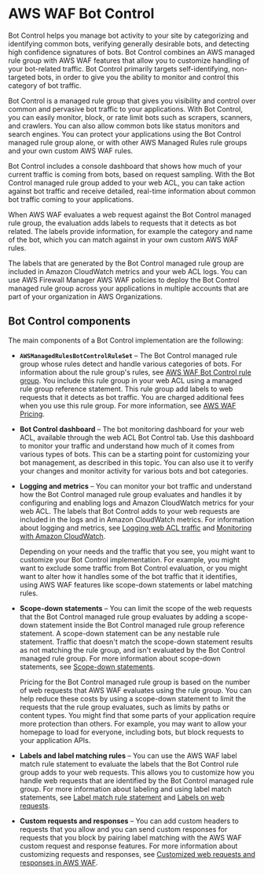 # AWS WAF Bot Control<a name="waf-bot-control"></a>

Bot Control helps you manage bot activity to your site by categorizing and identifying common bots, verifying generally desirable bots, and detecting high confidence signatures of bots\. Bot Control combines an AWS managed rule group with AWS WAF features that allow you to customize handling of your bot\-related traffic\. Bot Control primarily targets self\-identifying, non\-targeted bots, in order to give you the ability to monitor and control this category of bot traffic\. 

Bot Control is a managed rule group that gives you visibility and control over common and pervasive bot traffic to your applications\. With Bot Control, you can easily monitor, block, or rate limit bots such as scrapers, scanners, and crawlers\. You can also allow common bots like status monitors and search engines\. You can protect your applications using the Bot Control managed rule group alone, or with other AWS Managed Rules rule groups and your own custom AWS WAF rules\. 

Bot Control includes a console dashboard that shows how much of your current traffic is coming from bots, based on request sampling\. With the Bot Control managed rule group added to your web ACL, you can take action against bot traffic and receive detailed, real\-time information about common bot traffic coming to your applications\. 

When AWS WAF evaluates a web request against the Bot Control managed rule group, the evaluation adds labels to requests that it detects as bot related\. The labels provide information, for example the category and name of the bot, which you can match against in your own custom AWS WAF rules\. 

The labels that are generated by the Bot Control managed rule group are included in Amazon CloudWatch metrics and your web ACL logs\. You can use AWS Firewall Manager AWS WAF policies to deploy the Bot Control managed rule group across your applications in multiple accounts that are part of your organization in AWS Organizations\.

## Bot Control components<a name="waf-bot-control-components"></a>

The main components of a Bot Control implementation are the following:
+ **`AWSManagedRulesBotControlRuleSet`** – The Bot Control managed rule group whose rules detect and handle various categories of bots\. For information about the rule group's rules, see [AWS WAF Bot Control rule group](aws-managed-rule-groups-bot.md)\. You include this rule group in your web ACL using a managed rule group reference statement\. This rule group add labels to web requests that it detects as bot traffic\. You are charged additional fees when you use this rule group\. For more information, see [AWS WAF Pricing](http://aws.amazon.com/waf/pricing/)\.
+ **Bot Control dashboard** – The bot monitoring dashboard for your web ACL, available through the web ACL Bot Control tab\. Use this dashboard to monitor your traffic and understand how much of it comes from various types of bots\. This can be a starting point for customizing your bot management, as described in this topic\. You can also use it to verify your changes and monitor activity for various bots and bot categories\. 
+ **Logging and metrics** – You can monitor your bot traffic and understand how the Bot Control managed rule group evaluates and handles it by configuring and enabling logs and Amazon CloudWatch metrics for your web ACL\. The labels that Bot Control adds to your web requests are included in the logs and in Amazon CloudWatch metrics\. For information about logging and metrics, see [Logging web ACL traffic](logging.md) and [Monitoring with Amazon CloudWatch](monitoring-cloudwatch.md)\.

  Depending on your needs and the traffic that you see, you might want to customize your Bot Control implementation\. For example, you might want to exclude some traffic from Bot Control evaluation, or you might want to alter how it handles some of the bot traffic that it identifies, using AWS WAF features like scope\-down statements or label matching rules\. 
+ **Scope\-down statements** – You can limit the scope of the web requests that the Bot Control managed rule group evaluates by adding a scope\-down statement inside the Bot Control managed rule group reference statement\. A scope\-down statement can be any nestable rule statement\. Traffic that doesn't match the scope\-down statement results as not matching the rule group, and isn't evaluated by the Bot Control managed rule group\. For more information about scope\-down statements, see [Scope\-down statements](waf-rule-scope-down-statements.md)\.

  Pricing for the Bot Control managed rule group is based on the number of web requests that AWS WAF evaluates using the rule group\. You can help reduce these costs by using a scope\-down statement to limit the requests that the rule group evaluates, such as limits by paths or content types\. You might find that some parts of your application require more protection than others\. For example, you may want to allow your homepage to load for everyone, including bots, but block requests to your application APIs\. 
+ **Labels and label matching rules** – You can use the AWS WAF label match rule statement to evaluate the labels that the Bot Control rule group adds to your web requests\. This allows you to customize how you handle web requests that are identified by the Bot Control managed rule group\. For more information about labeling and using label match statements, see [Label match rule statement](waf-rule-statement-type-label-match.md) and [Labels on web requests](waf-labels.md)\. 
+ **Custom requests and responses** – You can add custom headers to requests that you allow and you can send custom responses for requests that you block by pairing label matching with the AWS WAF custom request and response features\. For more information about customizing requests and responses, see [Customized web requests and responses in AWS WAF](waf-custom-request-response.md)\.